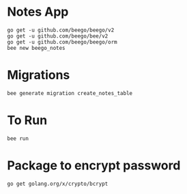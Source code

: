 # Notes App

```
go get -u github.com/beego/beego/v2
go get -u github.com/beego/bee/v2
go get -u github.com/beego/beego/orm
bee new beego_notes
```

# Migrations
```
bee generate migration create_notes_table
```

# To Run

```
bee run
```

# Package to encrypt password

```
go get golang.org/x/crypto/bcrypt
```